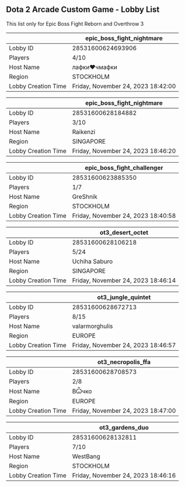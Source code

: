 ## Dota 2 Arcade Custom Game - Lobby List

This list only for Epic Boss Fight Reborn and Overthrow 3

|  | epic_boss_fight_nightmare |
| ------ | ------ |
| Lobby ID | 28531600624693906 |
| Players | 4/10 |
| Host Name | лафки❤чмафки |
| Region | STOCKHOLM |
| Lobby Creation Time | Friday, November 24, 2023 18:42:00 |


|  | epic_boss_fight_nightmare |
| ------ | ------ |
| Lobby ID | 28531600628184882 |
| Players | 3/10 |
| Host Name | Raikenzi |
| Region | SINGAPORE |
| Lobby Creation Time | Friday, November 24, 2023 18:46:20 |


|  | epic_boss_fight_challenger |
| ------ | ------ |
| Lobby ID | 28531600623885350 |
| Players | 1/7 |
| Host Name | GreShnik |
| Region | STOCKHOLM |
| Lobby Creation Time | Friday, November 24, 2023 18:40:58 |


|  | ot3_desert_octet |
| ------ | ------ |
| Lobby ID | 28531600628106218 |
| Players | 5/24 |
| Host Name | Uchiha Saburo |
| Region | SINGAPORE |
| Lobby Creation Time | Friday, November 24, 2023 18:46:14 |


|  | ot3_jungle_quintet |
| ------ | ------ |
| Lobby ID | 28531600628672713 |
| Players | 8/15 |
| Host Name | valarmorghulis |
| Region | EUROPE |
| Lobby Creation Time | Friday, November 24, 2023 18:46:57 |


|  | ot3_necropolis_ffa |
| ------ | ------ |
| Lobby ID | 28531600628708573 |
| Players | 2/8 |
| Host Name | ВѼчко |
| Region | EUROPE |
| Lobby Creation Time | Friday, November 24, 2023 18:47:00 |


|  | ot3_gardens_duo |
| ------ | ------ |
| Lobby ID | 28531600628132811 |
| Players | 7/10 |
| Host Name | WestBang |
| Region | STOCKHOLM |
| Lobby Creation Time | Friday, November 24, 2023 18:46:16 |


